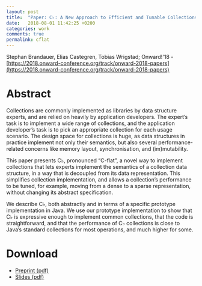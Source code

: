 ```yaml
---
layout: post
title:  "Paper: C♭: A New Approach to Efficient and Tunable Collections"
date:   2018-08-01 11:42:25 +0200 
categories: work
comments: true
permalink: cflat
---
```

Stephan Brandauer, Elias Castegren, Tobias Wrigstad; Onward!'18 - 
[https://2018.onward-conference.org/track/onward-2018-papers](https://2018.onward-conference.org/track/onward-2018-papers)

# Abstract

Collections are commonly implemented as libraries by data structure experts, and
are relied on heavily by application developers. The expert’s task is to
implement a wide range of collections, and the application developer’s task is
to pick an appropriate collection for each usage scenario. The design space for
collections is huge, as data structures in practice implement not only their
semantics, but also several performance-related concerns like memory layout,
synchronisation, and (im)mutability.

This paper presents C♭, pronounced “C-flat”, a novel way to implement
collections that lets experts implement the semantics of a collection data
structure, in a way that is decoupled from its data representation. This
simplifies collection implementation, and allows a collection’s performance to
be tuned, for example, moving from a dense to a sparse representation, without
changing its abstract specification.

We describe C♭, both abstractly and in terms of a specific prototype
implementation in Java. We use our prototype implementation to show that C♭ is
expressive enough to implement common collections, that the code is
straightforward, and that the performance of C♭ collections is close to Java’s
standard collections for most operations, and much higher for some.

# Download
 - [Preprint (pdf)](https://github.com/kaeluka/kaeluka.github.io/blob/master/assets/cflat_onward.pdf?raw=true)
 - [Slides (pdf)](https://github.com/kaeluka/kaeluka.github.io/blob/master/assets/cflat_slides.pdf?raw=true)
